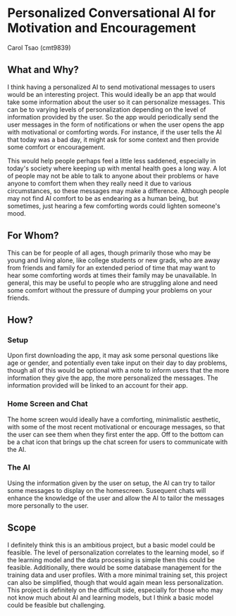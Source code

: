 # Personalized Conversational AI for Motivation and Encouragement

Carol Tsao (cmt9839)

## What and Why?
I think having a personalized AI to send motivational messages to users would be an interesting project. This would ideally be an app that would take some information about the user so it can personalize messages. This can be to varying levels of personalization depending on the level of information provided by the user. So the app would periodically send the user messages in the form of notifications or when the user opens the app with motivational or comforting words. For instance, if the user tells the AI that today was a bad day, it might ask for some context and then provide some comfort or encouragement. 

This would help people perhaps feel a little less saddened, especially in today's society where keeping up with mental health goes a long way. A lot of people may not be able to talk to anyone about their problems or have anyone to comfort them when they really need it due to various circumstances, so these messages may make a difference. Although people may not find AI comfort to be as endearing as a human being, but sometimes, just hearing a few comforting words could lighten someone's mood.

## For Whom?
This can be for people of all ages, though primarily those who may be young and living alone, like college students or new grads, who are away from friends and family for an extended period of time that may want to hear some comforting words at times their family may be unavailable. In general, this may be useful to people who are struggling alone and need some comfort without the pressure of dumping your problems on your friends.

## How?

### Setup
Upon first downloading the app, it may ask some personal questions like age or gender, and potentially even take input on their day to day problems, though all of this would be optional with a note to inform users that the more information they give the app, the more personalized the messages. The information provided will be linked to an account for their app. 

### Home Screen and Chat
The home screen would ideally have a comforting, minimalistic aesthetic, with some of the most recent motivational or encourage messages, so that the user can see them when they first enter the app. Off to the bottom can be a chat icon that brings up the chat screen for users to communicate with the AI.

### The AI
Using the information given by the user on setup, the AI can try to tailor some messages to display on the homescreen. Susequent chats will enhance the knowledge of the user and allow the AI to tailor the messages more personally to the user. 

## Scope
I definitely think this is an ambitious project, but a basic model could be feasible. The level of personalization correlates to the learning model, so if the learning model and the data processing is simple then this could be feasible. Additionally, there would be some database management for the training data and user profiles. With a more minimal training set, this project can also be simplified, though that would again mean less personalization. This project is definitely on the difficult side, especially for those who may not know much about AI and learning models, but I think a basic model could be feasible but challenging. 
